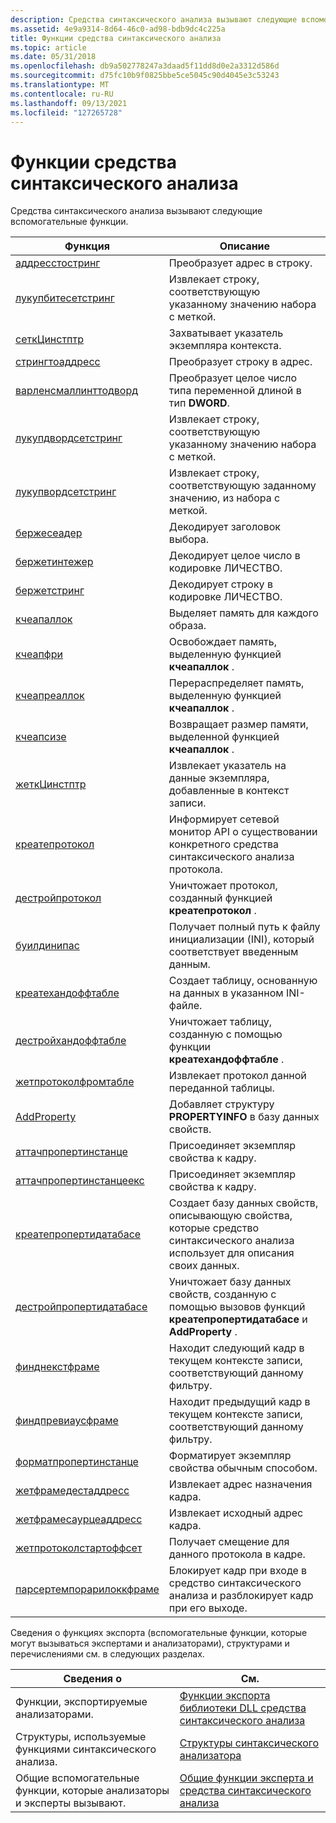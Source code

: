 ```yaml
---
description: Средства синтаксического анализа вызывают следующие вспомогательные функции.
ms.assetid: 4e9a9314-8d64-46c0-ad98-bdb9dc4c225a
title: Функции средства синтаксического анализа
ms.topic: article
ms.date: 05/31/2018
ms.openlocfilehash: db9a502778247a3daad5f11dd8d0e2a3312d586d
ms.sourcegitcommit: d75fc10b9f0825bbe5ce5045c90d4045e3c53243
ms.translationtype: MT
ms.contentlocale: ru-RU
ms.lasthandoff: 09/13/2021
ms.locfileid: "127265728"
---
```

# <a name="parser-functions"></a>Функции средства синтаксического анализа

Средства синтаксического анализа вызывают следующие вспомогательные функции.



| Функция                                                 | Описание                                                                                                    |
|----------------------------------------------------------|----------------------------------------------------------------------------------------------------------------|
| [аддресстостринг](addresstostring.md)                   | Преобразует адрес в строку.                                                                               |
| [лукупбитесетстринг](lookupbytesetstring.md)           | Извлекает строку, соответствующую указанному значению набора с меткой.                                    |
| [сеткЦинстптр](setccinstptr.md)                         | Захватывает указатель экземпляра контекста.                                                                           |
| [стрингтоаддресс](stringtoaddress.md)                   | Преобразует строку в адрес.                                                                               |
| [варленсмаллинттодворд](varlensmallinttodword.md)       | Преобразует целое число типа переменной длиной в тип **DWORD**.                                                      |
| [лукупдвордсетстринг](lookupdwordsetstring.md)         | Извлекает строку, соответствующую указанному значению набора с меткой.                                    |
| [лукупвордсетстринг](lookupwordsetstring.md)           | Извлекает строку, соответствующую заданному значению, из набора с меткой.                                      |
| [бержесеадер](bergetheader.md)                         | Декодирует заголовок выбора.                                                                                       |
| [бержетинтежер](bergetinteger.md)                       | Декодирует целое число в кодировке ЛИЧЕСТВО.                                                                                 |
| [бержетстринг](bergetstring.md)                         | Декодирует строку в кодировке ЛИЧЕСТВО.                                                                                  |
| [кчеапаллок](ccheapalloc.md)                           | Выделяет память для каждого образа.                                                                |
| [кчеапфри](ccheapfree.md)                             | Освобождает память, выделенную функцией **кчеапаллок** .                                                 |
| [кчеапреаллок](ccheaprealloc.md)                       | Перераспределяет память, выделенную функцией **кчеапаллок** .                                                  |
| [кчеапсизе](ccheapsize.md)                             | Возвращает размер памяти, выделенной функцией **кчеапаллок** .                                    |
| [жеткЦинстптр](getccinstptr.md)                         | Извлекает указатель на данные экземпляра, добавленные в контекст записи.                                       |
| [креатепротокол](createprotocol.md)                     | Информирует сетевой монитор API о существовании конкретного средства синтаксического анализа протокола.                                        |
| [дестройпротокол](destroyprotocol.md)                   | Уничтожает протокол, созданный функцией **креатепротокол** .                                              |
| [буилдинипас](buildinipath.md)                         | Получает полный путь к файлу инициализации (INI), который соответствует введенным данным.   |
| [креатехандоффтабле](createhandofftable.md)             | Создает таблицу, основанную на данных в указанном INI-файле.                                             |
| [дестройхандоффтабле](destroyhandofftable.md)           | Уничтожает таблицу, созданную с помощью функции **креатехандоффтабле** .                                     |
| [жетпротоколфромтабле](getprotocolfromtable.md)         | Извлекает протокол данной переданной таблицы.                                                               |
| [AddProperty](/previous-versions/bb251873(v=msdn.10))                           | Добавляет структуру **PROPERTYINFO** в базу данных свойств.                                                    |
| [аттачпропертинстанце](attachpropertyinstance.md)     | Присоединяет экземпляр свойства к кадру.                                                                       |
| [аттачпропертинстанцеекс](attachpropertyinstanceex.md) | Присоединяет экземпляр свойства к кадру.                                                                       |
| [креатепропертидатабасе](createpropertydatabase.md)     | Создает базу данных свойств, описывающую свойства, которые средство синтаксического анализа использует для описания своих данных.               |
| [дестройпропертидатабасе](destroypropertydatabase.md)   | Уничтожает базу данных свойств, созданную с помощью вызовов функций **креатепропертидатабасе** и **AddProperty** . |
| [финднекстфраме](findnextframe.md)                       | Находит следующий кадр в текущем контексте записи, соответствующий данному фильтру.                               |
| [финдпревиаусфраме](findpreviousframe.md)               | Находит предыдущий кадр в текущем контексте записи, соответствующий данному фильтру.                           |
| [форматпропертинстанце](formatpropertyinstance.md)     | Форматирует экземпляр свойства обычным способом.                                                             |
| [жетфрамедестаддресс](getframedestaddress.md)           | Извлекает адрес назначения кадра.                                                                  |
| [жетфрамесаурцеаддресс](getframesourceaddress.md)       | Извлекает исходный адрес кадра.                                                                       |
| [жетпротоколстартоффсет](getprotocolstartoffset.md)     | Получает смещение для данного протокола в кадре.                                                         |
| [парсертемпорарилоккфраме](parsertemporarylockframe.md) | Блокирует кадр при входе в средство синтаксического анализа и разблокирует кадр при его выходе.                                     |



 

Сведения о функциях экспорта (вспомогательные функции, которые могут вызываться экспертами и анализаторами), структурами и перечислениями см. в следующих разделах.



| Сведения о                                  | См.                                                                          |
|--------------------------------------------------------|------------------------------------------------------------------------------|
| Функции, экспортируемые анализаторами.                         | [Функции экспорта библиотеки DLL средства синтаксического анализа](parser-dll-export-functions.md)               |
| Структуры, используемые функциями синтаксического анализа.                  | [Структуры синтаксического анализатора](parser-structures.md)                                   |
| Общие вспомогательные функции, которые анализаторы и эксперты вызывают. | [Общие функции эксперта и средства синтаксического анализа](expert-and-parser-common-functions.md) |



 

 

 

